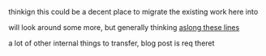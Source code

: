thinkign this could be a decent place to migrate the existing work here into

will look around some more, but generally thinking [aslong these lines](https://github.com/WhyDRS/DAO-docs/issues/12#issuecomment-2373467466)

a lot of other internal things to transfer, blog post is req theret
